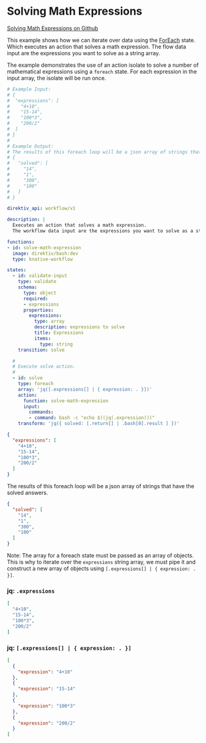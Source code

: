 # Solving Math Expressions 
 [Solving Math Expressions on Github](https://github.com/direktiv/direktiv-examples/tree/main/solving-math-expressions)

This example shows how we can iterate over data using the [ForEach](../../specification#foreachstate) state. Which executes an action that solves a math expression. The flow data input are the expressions you want to solve as a string array.

The example demonstrates the use of an action isolate to solve a number of mathematical expressions using a `foreach` state. For each expression in the input array, the isolate will be run once. 


```yaml title="Solver Flow"
# Example Input:
# {
#  "expressions": [
#    "4+10",
#    "15-14",
#    "100*3",
#    "200/2"
#  ]
# }
#
# Example Output:
# The results of this foreach loop will be a json array of strings that have the solved answers.
# {
#   "solved": [
#     "14",
#     "1",
#     "300",
#     "100"
#   ]
# }

direktiv_api: workflow/v1

description: |
  Executes an action that solves a math expression. 
  The workflow data input are the expressions you want to solve as a string array.

functions:
- id: solve-math-expression
  image: direktiv/bash:dev
  type: knative-workflow

states:
  - id: validate-input
    type: validate
    schema:
      type: object
      required:
      - expressions
      properties:
        expressions:
          type: array
          description: expressions to solve
          title: Expressions
          items:
            type: string
    transition: solve

  #
  # Execute solve action.
  #
  - id: solve
    type: foreach
    array: 'jq([.expressions[] | { expression: . }])'
    action:
      function: solve-math-expression
      input: 
        commands: 
        - command: bash -c "echo $((jq(.expression)))"
    transform: 'jq({ solved: [.return[] | .bash[0].result ] })'
```


```json title="Input"
{
  "expressions": [
    "4+10",
    "15-14",
    "100*3",
    "200/2"
  ]
}
```

The results of this foreach loop will be a json array of strings that have the solved answers.

```json title="Output"
{
  "solved": [
    "14",
    "1",
    "300",
    "100"
  ]
}
```

Note: The array for a foreach state must be passed as an array of objects. This is why to iterate over the `expressions` string array, we must pipe it and construct a new array of objects using `[.expressions[] | { expression: . }]`.

### jq: `.expressions`
```json
[
  "4+10",
  "15-14",
  "100*3",
  "200/2"
]
```

### jq: `[.expressions[] | { expression: . }]`

```json
[
  {
    "expression": "4+10"
  },
  {
    "expression": "15-14"
  },
  {
    "expression": "100*3"
  },
  {
    "expression": "200/2"
  }
]

```
